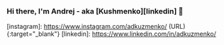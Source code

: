 ### Hi there, I'm Andrej - aka [Kushmenko][linkedin] 👋 




































[instagram]: https://www.instagram.com/adkuzmenko/ (URL){:target="_blank"} 
[linkedin]: https://www.linkedin.com/in/adkuzmenko/